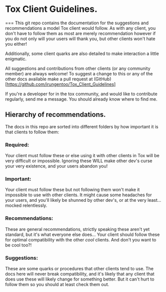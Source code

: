 # Tox Client Guidelines.
===
This git repo contains the documentation for the suggestions and recommendations a model Tox client would follow. As
with any client, you don't have to follow them as most are merely recommendation however if you do not only will your
users will thank you, but other clients won't hate you either!

Additionally, some client quarks are also detailed to make interaction a little enigmatic.

All suggestions and contributions from other clients (or any community member) are always welcome! To suggest a change
to this or any of the other docs available make a pull request at (GitHub)[https://github.com/irungentoo/Tox_Client_Guidelines]

If you're a developer for in the tox community, and would like to contribute regularly, send me a message. You should
already know where to find me.

## Hierarchy of recommendations.
The docs in this repo are sorted into different folders by how important it is that clients to follow them:

### Required:
Your client must follow these or else using it with other clients in Tox will be very difficult or impossible. Ignoring
these WILL make other dev's curse your very existence, and your users abandon you!

### Important:
Your client must follow these but not following them won't make it impossible to use with other clients. It might cause
some headaches for your users, and you'll likely be shunned by other dev's, or at the very least... mocked relentlessly.

### Recommendations:
These are general recommendations, strictly speaking these aren't yet standard, but it's what everyone else does... Your
client should follow these for optimal compatibility with the other *cool* clients. And don't you want to be cool too?!

### Suggestions:
These are some quarks or procedures that other clients tend to use. The docs here will never break compatibility, and
it's likely that any client that does use these will likely change for something better. But it can't hurt to follow
them so you should at least check them out.
